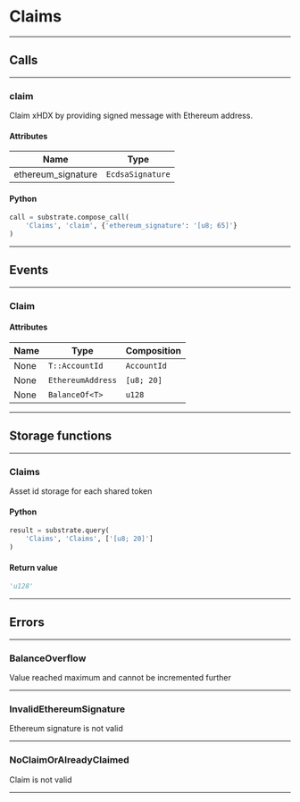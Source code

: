 
# Claims

---------
## Calls

---------
### claim
Claim xHDX by providing signed message with Ethereum address.
#### Attributes
| Name | Type |
| -------- | -------- | 
| ethereum_signature | `EcdsaSignature` | 

#### Python
```python
call = substrate.compose_call(
    'Claims', 'claim', {'ethereum_signature': '[u8; 65]'}
)
```

---------
## Events

---------
### Claim
#### Attributes
| Name | Type | Composition
| -------- | -------- | -------- |
| None | `T::AccountId` | ```AccountId```
| None | `EthereumAddress` | ```[u8; 20]```
| None | `BalanceOf<T>` | ```u128```

---------
## Storage functions

---------
### Claims
 Asset id storage for each shared token

#### Python
```python
result = substrate.query(
    'Claims', 'Claims', ['[u8; 20]']
)
```

#### Return value
```python
'u128'
```
---------
## Errors

---------
### BalanceOverflow
Value reached maximum and cannot be incremented further

---------
### InvalidEthereumSignature
Ethereum signature is not valid

---------
### NoClaimOrAlreadyClaimed
Claim is not valid

---------